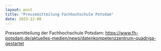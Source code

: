 ```yaml
---
layout: post
title: "Pressemitteilung Fachhochschule Potsdam"
date: 2023-12-08
---
```

Pressemitteilung der Fachhochschule Potsdam:
<https://www.fh-potsdam.de/aktuelles-medien/news/datenkompetenzzentrum-quadriga-gestartet>
